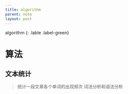 ```yaml
---
title: algorithm
parent: note
layout: post
---
```


algorithm
{: .lable .label-green}

# 算法

## 文本统计

> 统计一段文章各个单词的出现频次
> 词法分析和语法分析











